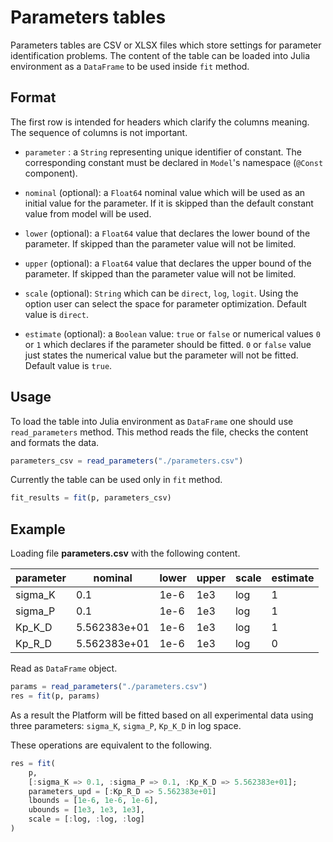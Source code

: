 # Parameters tables

Parameters tables are CSV or XLSX files which store settings for parameter identification problems.
The content of the table can be loaded into Julia environment as a `DataFrame` to be used inside `fit` method.

## Format

The first row is intended for headers which clarify the columns meaning. The sequence of columns is not important.

- `parameter` : a `String` representing unique identifier of constant. The corresponding constant must be declared in `Model`'s namespace (`@Const` component).

- `nominal` (optional): a `Float64` nominal value which will be used as an initial value for the parameter. If it is skipped than the default constant value from model will be used.

- `lower` (optional): a `Float64` value that declares the lower bound of the parameter. If skipped than the parameter value will not be limited.

- `upper` (optional): a `Float64` value that declares the upper bound of the parameter. If skipped than the parameter value will not be limited.

- `scale` (optional): `String` which can be `direct`, `log`, `logit`. Using the option user can select the space for parameter optimization. Default value is `direct`.

- `estimate` (optional): a `Boolean` value: `true` or `false` or numerical values `0` or `1` which declares if the parameter should be fitted. `0` or `false` value just states the numerical value but the parameter will not be fitted. Default value is `true`.

## Usage

To load the table into Julia environment as `DataFrame` one should use `read_parameters` method. This method reads the file, checks the content and formats the data.

```julia
parameters_csv = read_parameters("./parameters.csv")
```

Currently the table can be used only in `fit` method.

```julia
fit_results = fit(p, parameters_csv)
```

## Example

Loading file __parameters.csv__ with the following content.

parameter | nominal | lower | upper | scale | estimate
--- | --- | --- | ---- | ---- | ---
sigma\_K|0.1|1e-6|1e3|log|1
sigma\_P|0.1|1e-6|1e3|log|1
Kp\_K\_D|5.562383e+01|1e-6|1e3|log|1
Kp\_R\_D|5.562383e+01|1e-6|1e3|log|0

Read as `DataFrame` object.

```julia
params = read_parameters("./parameters.csv")
res = fit(p, params)
```

As a result the Platform will be fitted based on all experimental data using three parameters: `sigma_K`, `sigma_P`, `Kp_K_D` in log space.

These operations are equivalent to the following.

```julia
res = fit(
    p,
    [:sigma_K => 0.1, :sigma_P => 0.1, :Kp_K_D => 5.562383e+01];
    parameters_upd = [:Kp_R_D => 5.562383e+01]
    lbounds = [1e-6, 1e-6, 1e-6],
    ubounds = [1e3, 1e3, 1e3],
    scale = [:log, :log, :log]
)
```
